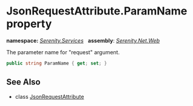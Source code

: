 # JsonRequestAttribute.ParamName property
**namespace:** *[Serenity.Services](../../README.md#serenity.services-namespace)*   **assembly**: *[Serenity.Net.Web](../../README.md)*

The parameter name for "request" argument.

```csharp
public string ParamName { get; set; }
```

## See Also

* class [JsonRequestAttribute](../JsonRequestAttribute.md)